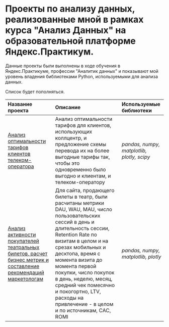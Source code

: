 # Проекты по анализу данных, реализованные мной в рамках курса "Анализ Данных" на образовательной платформе Яндекс.Практикум. 


Данные проекты были выполнены в ходе обучения в Яндекс.Практикуме, профессии "Аналитик данных" и показывают мой уровень владения библиотеками Python, используемыми для анализа данных. 

Список будет пополняться.

| Название проекта | Описание | Используемые библиотеки | 
| :---------------------- | :---------------------- | :---------------------- |
| [Анализ оптимальности тарифов клиентов телеком-оператора](telecom_tarif_optimization) | Анализ оптимальности тарифов для клиентов, использующих коллцентр, и предложение схемы перевода их на более выгодные тарифы так, чтобы это одновременно было выгодно и клиентам, и телеком-оператору| *pandas, numpy, matplotlib, plotly, scipy* |
| [Анализ активности покупателей театральных билетов, расчет бизнес метрик и составление рекомендаций маркетологам](theatre_tickets) | Для сайта, продающего билеты в театр, были расчитаны метрики DAU, WAU, MAU, число пользовательских сессий в день и длительность сессии, Retention Rate по визитам в целом и на срезах мобильных и десктопа, время с момента визита до момента первой покупки, число покупок в день, неделю, месяц, средний чек помесячно и покогортно, LTV, расходы на привлечение - в целом и по источникам, CAC, ROMI| *pandas, numpy, matplotlib, plotly* |
